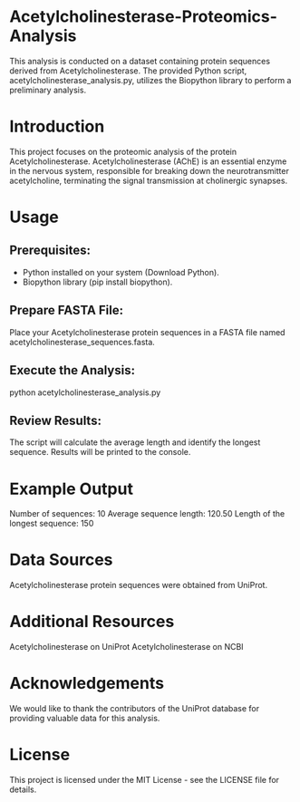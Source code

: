 # Acetylcholinesterase-Proteomics-Analysis
This analysis is conducted on a dataset containing protein sequences derived from Acetylcholinesterase. The provided Python script, acetylcholinesterase_analysis.py, utilizes the Biopython library to perform a preliminary analysis.

# Introduction
This project focuses on the proteomic analysis of the protein Acetylcholinesterase. Acetylcholinesterase (AChE) is an essential enzyme in the nervous system, responsible for breaking down the neurotransmitter acetylcholine, terminating the signal transmission at cholinergic synapses.

# Usage
## Prerequisites:

- Python installed on your system (Download Python).
- Biopython library (pip install biopython).


## Prepare FASTA File:

Place your Acetylcholinesterase protein sequences in a FASTA file named acetylcholinesterase_sequences.fasta.

## Execute the Analysis:

python acetylcholinesterase_analysis.py

## Review Results:

The script will calculate the average length and identify the longest sequence. Results will be printed to the console.

# Example Output

Number of sequences: 10
Average sequence length: 120.50
Length of the longest sequence: 150

# Data Sources

Acetylcholinesterase protein sequences were obtained from UniProt.

# Additional Resources
Acetylcholinesterase on UniProt
Acetylcholinesterase on NCBI

# Acknowledgements
We would like to thank the contributors of the UniProt database for providing valuable data for this analysis.

# License
This project is licensed under the MIT License - see the LICENSE file for details.

